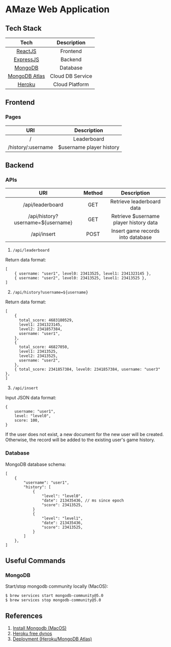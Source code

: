 # AMaze Web Application

## Tech Stack

|                          Tech                           |   Description    |
| :-----------------------------------------------------: | :--------------: |
|             [ReactJS](https://reactjs.org/)             |     Frontend     |
|           [ExpressJS](https://expressjs.com/)           |     Backend      |
|           [MongoDB](https://www.mongodb.com/)           |     Database     |
| [MongoDB Atlas](https://www.mongodb.com/atlas/database) | Cloud DB Service |
|            [Heroku](https://www.heroku.com)             |  Cloud Platform  |

## Frontend

### Pages

|        URI         |       Description        |
| :----------------: | :----------------------: |
|         /          |       Leaderboard        |
| /history/:username | $username player history |

## Backend

### APIs

|                URI                | Method |              Description               |
| :-------------------------------: | :----: | :------------------------------------: |
|         /api/leaderboard          |  GET   |       Retrieve leaderboard data        |
| /api/history?username=${username} |  GET   | Retrieve $username player history data |
|            /api/insert            |  POST  |   Insert game records into database    |

1. `/api/leaderboard`

Return data format:

```
[
    { username: "user1", level0: 23413525, level1: 2341323145 },
    { username: "user2", level0: 23413525, level1: 23413525 },
]
```

2. `/api/history?username=${username}`

Return data format:

```
[
    {
      total_score: 4683180529,
      level1: 2341323145,
      level2: 2341857384,
      username: "user1",
    },
    {
      total_score: 46827050,
      level1: 23413525,
      level2: 23413525,
      username: "user2",
    },
    { total_score: 2341857384, level0: 2341857384, username: "user3" },
]
```

3. `/api/insert`

Input JSON data format:

```
{
    username: "user1",
    level: "level0",
    score: 100,
}
```

If the user does not exist, a new document for the new user will be created. Otherwise, the record will be added to the existing user's game history.

### Database

MongoDB database schema:

```
[
    {
        "username": "user1",
        "history": [
            {
                "level": "level0",
                "date": 213435436, // ms since epoch
                "score": 23413525,
            }
            {
                "level": "level1",
                "date": 213435436,
                "score": 23413525,
            }
        ]
    },
]
```

## Useful Commands

### MongoDB

Start/stop mongodb community locally (MacOS):

```
$ brew services start mongodb-community@5.0
$ brew services stop mongodb-community@5.0
```

## References

1. [Install Mongodb (MacOS)](https://docs.mongodb.com/manual/tutorial/install-mongodb-on-os-x/)
2. [Heroku free dynos](https://railsautoscale.com/heroku-free-dynos/)
3. [Deployment (Heroku/MongoDB Atlas)](https://www.youtube.com/watch?v=2AIL1c-cJM0)
